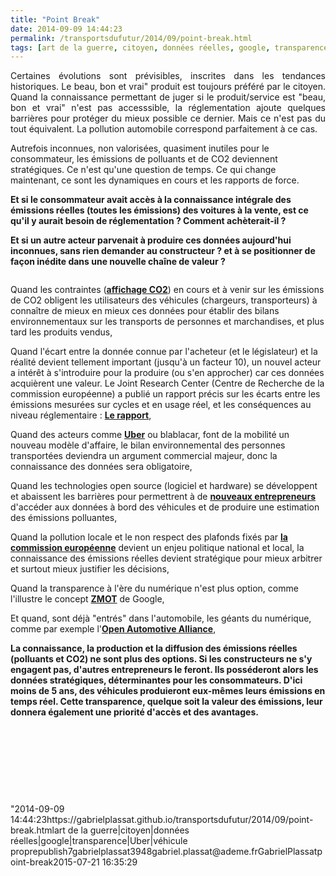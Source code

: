 ```yaml
---
title: "Point Break"
date: 2014-09-09 14:44:23
permalink: /transportsdufutur/2014/09/point-break.html
tags: [art de la guerre, citoyen, données réelles, google, transparence, Uber, véhicule propre]
---
```


<p style="text-align: justify">Certaines évolutions sont prévisibles, inscrites dans les tendances historiques. Le beau, bon et vrai" produit est toujours préféré par le citoyen. Quand la connaissance permettant de juger si le produit/service est "beau, bon et vrai" n'est pas accesssible, la réglementation ajoute quelques barrières pour protéger du mieux possible ce dernier. Mais ce n'est pas du tout équivalent. La pollution automobile correspond parfaitement à ce cas.</p> <p style=""text-align: justify"">Autrefois inconnues, non valorisées, quasiment inutiles pour le consommateur, les émissions de polluants et de CO2 deviennent stratégiques. Ce n'est qu'une question de temps. Ce qui change maintenant, ce sont les dynamiques en cours et les rapports de force.</p> <p style=""text-align: justify""><strong>Et si le consommateur avait accès à la connaissance intégrale des émissions réelles (toutes les émissions) des voitures à la vente, est ce qu'il y aurait besoin de réglementation ? Comment achèterait-il ?</strong></p> <p style=""text-align: justify""><strong>Et si un autre acteur parvenait à produire ces données aujourd'hui inconnues, sans rien demander au constructeur ? et à se positionner de façon inédite dans une nouvelle chaîne de valeur ?</strong></p> <p><strong> <a class=""asset-img-link"" href="https://gabrielplassat.github.io/transportsdufutur/wp-content/uploads/sites/6/old/6a0120a66d2ad4970b01b7c6dc90be970b-pi.png""><img alt=""Transp_pollu"" border=""0"" class=""asset  asset-image at-xid-6a0120a66d2ad4970b01b7c6dc90be970b image-full img-responsive"" src=""/wp-content/uploads/sites/6/old/6a0120a66d2ad4970b01b7c6dc90be970b-800wi.png"" style=""margin-left: automargin-right: auto"" title=""Transp_pollu"" /></a><br /></strong></p>   <!--more-->  <p style=""text-align: justify"">Quand les contraintes (<a href=""http://www.developpement-durable.gouv.fr/Transports-l-affichage-CO2-entre,34345.html"" target=""_blank""><strong>affichage CO2</strong></a>) en cours et à venir sur les émissions de CO2 obligent les utilisateurs des véhicules (chargeurs, transporteurs) à connaître de mieux en mieux ces données pour établir des bilans environnementaux sur les transports de personnes et marchandises, et plus tard les produits vendus,</p> <p style=""text-align: justify"">Quand l'écart entre la donnée connue par l'acheteur (et le législateur) et la réalité devient tellement important (jusqu'à un facteur 10), un nouvel acteur a intérêt à s'introduire pour la produire (ou s'en approcher) car ces données acquièrent une valeur. Le Joint Research Center (Centre de Recherche de la commission européenne) a publié un rapport précis sur les écarts entre les émissions mesurées sur cycles et en usage réel, et les conséquences au niveau réglementaire : <a href=""http://t.co/CtnZ0NG4M8"" target=""_blank""><strong>Le rapport</strong></a>,</p> <p style=""text-align: justify"">Quand des acteurs comme <a href="https://gabrielplassat.github.io/transportsdufutur/2014/09/uber-jusquou-allez-vous-aller-mkalanick.html"" target=""_blank""><strong>Uber</strong></a> ou blablacar, font de la mobilité un nouveau modèle d'affaire, le bilan environnemental des personnes transportées deviendra un argument commercial majeur, donc la connaissance des données sera obligatoire,</p> <p style=""text-align: justify"">Quand les technologies open source (logiciel et hardware) se développent et abaissent les barrières pour permettrent à de <a href="https://gabrielplassat.github.io/transportsdufutur/2011/11/connaitre-les-emissions-reelles-polluants-et-co2-dun-vehicule-vers-la-transparence-totale.html"" target=""_blank""><strong>nouveaux entrepreneurs</strong></a> d'accéder aux données à bord des véhicules et de produire une estimation des émissions polluantes,</p> <p style=""text-align: justify"">Quand la pollution locale et le non respect des plafonds fixés par <a href="https://gabrielplassat.github.io/transportsdufutur/2013/03/rejet-commission-europeenne-concernant-la-demande-de-report-des-delais-no2.html"" target=""_blank""><strong>la commission européenne</strong></a> devient un enjeu politique national et local, la connaissance des émissions réelles devient stratégique pour mieux arbitrer et surtout mieux justifier les décisions,</p> <p style=""text-align: justify"">Quand la transparence à l'ère du numérique n'est plus option, comme l'illustre le concept <a href="https://gabrielplassat.github.io/transportsdufutur/2011/11/google-zero-moment-of-truth.html"" target=""_blank""><strong>ZMOT</strong></a> de Google,</p> <p style=""text-align: justify"">Et quand, sont déjà "entrés" dans l'automobile, les géants du numérique, comme par exemple l'<a href=""http://www.openautoalliance.net/#about"" target=""_blank""><strong>Open Automotive Alliance</strong></a>,</p> <p style=""text-align: justify""><strong>La connaissance, la production et la diffusion des émissions réelles (polluants et CO2) ne sont plus des options. Si les constructeurs ne s'y engagent pas, d'autres entrepreneurs le feront. Ils posséderont alors les données stratégiques, déterminantes pour les consommateurs. D'ici moins de 5 ans, des véhicules produieront eux-mêmes leurs émissions en temps réel. Cette transparence, quelque soit la valeur des émissions, leur donnera également une priorité d'accès et des avantages. </strong></p> <p style=""text-align: justify""> </p> <p style=""text-align: justify""> </p> <p style=""text-align: justify""> </p> <p style=""text-align: justify""> </p>"2014-09-09 14:44:23https://gabrielplassat.github.io/transportsdufutur/2014/09/point-break.htmlart de la guerre|citoyen|données réelles|google|transparence|Uber|véhicule proprepublish7gabrielplassat3948gabriel.plassat@ademe.frGabrielPlassatpoint-break2015-07-21 16:35:29
